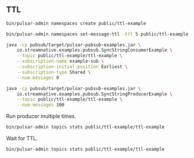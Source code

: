 ## TTL

```bash
bin/pulsar-admin namespaces create public/ttl-example
```

```bash
bin/pulsar-admin namespaces set-message-ttl -ttl 5 public/ttl-example
```

```bash
java -cp pubsub/target/pulsar-pubsub-examples.jar \
    io.streamnative.examples.pubsub.SyncStringConsumerExample \
    --topic public/ttl-example/ttl-example \
    --subscription-name example-sub \
    --subscription-initial-position Earliest \
    --subscription-type Shared \
    --num-messages 0
```

```bash
java -cp pubsub/target/pulsar-pubsub-examples.jar \
    io.streamnative.examples.pubsub.SyncStringProducerExample \
    --topic public/ttl-example/ttl-example \
    --num-messages 100
```

Run producer multiple times.

```bash
bin/pulsar-admin topics stats public/ttl-example/ttl-example
```

Wait for TTL.

```bash
bin/pulsar-admin topics stats public/ttl-example/ttl-example
```
